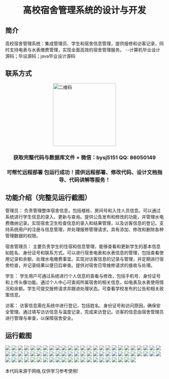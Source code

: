 <p><h1 align="center">高校宿舍管理系统的设计与开发</h1></p>

## 简介
高校宿舍管理系统：集成管理员、学生和宿舍信息管理，提供报修和访客记录，同时支持电表与水表缴费管理，实现全面高效的宿舍管理服务。    --计算机毕业设计源码；毕设源码；java毕业设计源码


## 联系方式
<img src="https://bs-1329754181.cos.ap-shanghai.myqcloud.com/wx.jpg" alt="二维码" style="display: block; margin: 0 auto;" width="200px">
<p><h3 align="center">获取完整代码与数据库文件 + 微信：bysj5151 QQ: 86050149</h3></p>
<p><h3 align="center">可帮忙远程部署 包运行成功！提供远程部署、修改代码、设计文档指导、代码讲解等服务！</h3></p>

## 功能介绍（完整见运行截图）
管理员： 负责管理整体宿舍信息，包括楼栋、房间号和入住人员信息。可以通过系统进行学生信息的录入、更新与查询。提供公告发布和修改的功能，并管理水电费缴纳记录。实现宿舍卫生检查信息的录入和结果管理，以及访客信息的登记。支持系统用户的注册与信息管理，并处理报修管理请求。具有添加、修改和删除各种管理数据的权限。

宿舍管理员： 主要负责学生的住宿和信息管理，能够查看和更新学生的基本信息如姓名、身份证号和联系方式。可以进行宿舍电表和水表信息的管理，包括查看使用记录和余额，处理水电缴费事宜。实现对访客信息的记录与管理，并定期进行宿舍检查，并记录结果以便日后审查。提供对宿舍日常维修请求的接收与处理。

学生： 学生用户可通过系统进行个人信息的查看与修改，包括手机号、身份证号和上传头像功能。通过个人中心可查阅所属宿舍的相关信息，如电表及水表使用情况和余额。学生可提交报修请求并跟进处理状态。可查看学校发布的公告和相关政策信息。

访客： 访客信息需在系统中进行登记，包括姓名、身份证号和访问原因，确保安全管理。通过填写访访信息与温度记录，完成来访登记。访客的信息由宿舍管理员进行管理与审查，以保障宿舍安全。


## 运行截图
![](https://bs-1329754181.cos.ap-shanghai.myqcloud.com/ssm/UniversityDormitoryManagementSystem/img/001.jpg)
![](https://bs-1329754181.cos.ap-shanghai.myqcloud.com/ssm/UniversityDormitoryManagementSystem/img/002.jpg)
![](https://bs-1329754181.cos.ap-shanghai.myqcloud.com/ssm/UniversityDormitoryManagementSystem/img/003.jpg)
![](https://bs-1329754181.cos.ap-shanghai.myqcloud.com/ssm/UniversityDormitoryManagementSystem/img/004.jpg)
![](https://bs-1329754181.cos.ap-shanghai.myqcloud.com/ssm/UniversityDormitoryManagementSystem/img/005.jpg)
![](https://bs-1329754181.cos.ap-shanghai.myqcloud.com/ssm/UniversityDormitoryManagementSystem/img/006.jpg)
![](https://bs-1329754181.cos.ap-shanghai.myqcloud.com/ssm/UniversityDormitoryManagementSystem/img/007.jpg)
![](https://bs-1329754181.cos.ap-shanghai.myqcloud.com/ssm/UniversityDormitoryManagementSystem/img/008.jpg)
![](https://bs-1329754181.cos.ap-shanghai.myqcloud.com/ssm/UniversityDormitoryManagementSystem/img/009.jpg)
![](https://bs-1329754181.cos.ap-shanghai.myqcloud.com/ssm/UniversityDormitoryManagementSystem/img/010.jpg)
![](https://bs-1329754181.cos.ap-shanghai.myqcloud.com/ssm/UniversityDormitoryManagementSystem/img/011.jpg)
![](https://bs-1329754181.cos.ap-shanghai.myqcloud.com/ssm/UniversityDormitoryManagementSystem/img/012.jpg)
![](https://bs-1329754181.cos.ap-shanghai.myqcloud.com/ssm/UniversityDormitoryManagementSystem/img/013.jpg)
![](https://bs-1329754181.cos.ap-shanghai.myqcloud.com/ssm/UniversityDormitoryManagementSystem/img/014.jpg)
![](https://bs-1329754181.cos.ap-shanghai.myqcloud.com/ssm/UniversityDormitoryManagementSystem/img/015.jpg)
![](https://bs-1329754181.cos.ap-shanghai.myqcloud.com/ssm/UniversityDormitoryManagementSystem/img/016.jpg)
![](https://bs-1329754181.cos.ap-shanghai.myqcloud.com/ssm/UniversityDormitoryManagementSystem/img/017.jpg)
![](https://bs-1329754181.cos.ap-shanghai.myqcloud.com/ssm/UniversityDormitoryManagementSystem/img/018.jpg)
![](https://bs-1329754181.cos.ap-shanghai.myqcloud.com/ssm/UniversityDormitoryManagementSystem/img/019.jpg)
![](https://bs-1329754181.cos.ap-shanghai.myqcloud.com/ssm/UniversityDormitoryManagementSystem/img/020.jpg)
![](https://bs-1329754181.cos.ap-shanghai.myqcloud.com/ssm/UniversityDormitoryManagementSystem/img/021.jpg)
![](https://bs-1329754181.cos.ap-shanghai.myqcloud.com/ssm/UniversityDormitoryManagementSystem/img/022.jpg)
![](https://bs-1329754181.cos.ap-shanghai.myqcloud.com/ssm/UniversityDormitoryManagementSystem/img/023.jpg)
![](https://bs-1329754181.cos.ap-shanghai.myqcloud.com/ssm/UniversityDormitoryManagementSystem/img/024.jpg)
![](https://bs-1329754181.cos.ap-shanghai.myqcloud.com/ssm/UniversityDormitoryManagementSystem/img/025.jpg)
![](https://bs-1329754181.cos.ap-shanghai.myqcloud.com/ssm/UniversityDormitoryManagementSystem/img/026.jpg)
![](https://bs-1329754181.cos.ap-shanghai.myqcloud.com/ssm/UniversityDormitoryManagementSystem/img/027.jpg)
![](https://bs-1329754181.cos.ap-shanghai.myqcloud.com/ssm/UniversityDormitoryManagementSystem/img/028.jpg)
![](https://bs-1329754181.cos.ap-shanghai.myqcloud.com/ssm/UniversityDormitoryManagementSystem/img/029.jpg)
![](https://bs-1329754181.cos.ap-shanghai.myqcloud.com/ssm/UniversityDormitoryManagementSystem/img/030.jpg)
![](https://bs-1329754181.cos.ap-shanghai.myqcloud.com/ssm/UniversityDormitoryManagementSystem/img/031.jpg)
![](https://bs-1329754181.cos.ap-shanghai.myqcloud.com/ssm/UniversityDormitoryManagementSystem/img/032.jpg)
![](https://bs-1329754181.cos.ap-shanghai.myqcloud.com/ssm/UniversityDormitoryManagementSystem/img/033.jpg)
![](https://bs-1329754181.cos.ap-shanghai.myqcloud.com/ssm/UniversityDormitoryManagementSystem/img/034.jpg)
![](https://bs-1329754181.cos.ap-shanghai.myqcloud.com/ssm/UniversityDormitoryManagementSystem/img/035.jpg)
![](https://bs-1329754181.cos.ap-shanghai.myqcloud.com/ssm/UniversityDormitoryManagementSystem/img/036.jpg)
![](https://bs-1329754181.cos.ap-shanghai.myqcloud.com/ssm/UniversityDormitoryManagementSystem/img/037.jpg)
![](https://bs-1329754181.cos.ap-shanghai.myqcloud.com/ssm/UniversityDormitoryManagementSystem/img/038.jpg)
![](https://bs-1329754181.cos.ap-shanghai.myqcloud.com/ssm/UniversityDormitoryManagementSystem/img/039.jpg)
![](https://bs-1329754181.cos.ap-shanghai.myqcloud.com/ssm/UniversityDormitoryManagementSystem/img/040.jpg)
![](https://bs-1329754181.cos.ap-shanghai.myqcloud.com/ssm/UniversityDormitoryManagementSystem/img/041.jpg)
![](https://bs-1329754181.cos.ap-shanghai.myqcloud.com/ssm/UniversityDormitoryManagementSystem/img/042.jpg)
![](https://bs-1329754181.cos.ap-shanghai.myqcloud.com/ssm/UniversityDormitoryManagementSystem/img/043.jpg)
![](https://bs-1329754181.cos.ap-shanghai.myqcloud.com/ssm/UniversityDormitoryManagementSystem/img/044.jpg)
![](https://bs-1329754181.cos.ap-shanghai.myqcloud.com/ssm/UniversityDormitoryManagementSystem/img/045.jpg)
![](https://bs-1329754181.cos.ap-shanghai.myqcloud.com/ssm/UniversityDormitoryManagementSystem/img/046.jpg)
![](https://bs-1329754181.cos.ap-shanghai.myqcloud.com/ssm/UniversityDormitoryManagementSystem/img/047.jpg)
![](https://bs-1329754181.cos.ap-shanghai.myqcloud.com/ssm/UniversityDormitoryManagementSystem/img/048.jpg)
![](https://bs-1329754181.cos.ap-shanghai.myqcloud.com/ssm/UniversityDormitoryManagementSystem/img/049.jpg)
![](https://bs-1329754181.cos.ap-shanghai.myqcloud.com/ssm/UniversityDormitoryManagementSystem/img/050.jpg)
![](https://bs-1329754181.cos.ap-shanghai.myqcloud.com/ssm/UniversityDormitoryManagementSystem/img/051.jpg)
![](https://bs-1329754181.cos.ap-shanghai.myqcloud.com/ssm/UniversityDormitoryManagementSystem/img/052.jpg)
![](https://bs-1329754181.cos.ap-shanghai.myqcloud.com/ssm/UniversityDormitoryManagementSystem/img/053.jpg)
![](https://bs-1329754181.cos.ap-shanghai.myqcloud.com/ssm/UniversityDormitoryManagementSystem/img/054.jpg)
![](https://bs-1329754181.cos.ap-shanghai.myqcloud.com/ssm/UniversityDormitoryManagementSystem/img/055.jpg)
![](https://bs-1329754181.cos.ap-shanghai.myqcloud.com/ssm/UniversityDormitoryManagementSystem/img/056.jpg)
![](https://bs-1329754181.cos.ap-shanghai.myqcloud.com/ssm/UniversityDormitoryManagementSystem/img/057.jpg)
![](https://bs-1329754181.cos.ap-shanghai.myqcloud.com/ssm/UniversityDormitoryManagementSystem/img/058.jpg)
![](https://bs-1329754181.cos.ap-shanghai.myqcloud.com/ssm/UniversityDormitoryManagementSystem/img/059.jpg)
![](https://bs-1329754181.cos.ap-shanghai.myqcloud.com/ssm/UniversityDormitoryManagementSystem/img/060.jpg)
![](https://bs-1329754181.cos.ap-shanghai.myqcloud.com/ssm/UniversityDormitoryManagementSystem/img/061.jpg)
![](https://bs-1329754181.cos.ap-shanghai.myqcloud.com/ssm/UniversityDormitoryManagementSystem/img/062.jpg)
![](https://bs-1329754181.cos.ap-shanghai.myqcloud.com/ssm/UniversityDormitoryManagementSystem/img/063.jpg)
![](https://bs-1329754181.cos.ap-shanghai.myqcloud.com/ssm/UniversityDormitoryManagementSystem/img/064.jpg)
![](https://bs-1329754181.cos.ap-shanghai.myqcloud.com/ssm/UniversityDormitoryManagementSystem/img/065.jpg)
![](https://bs-1329754181.cos.ap-shanghai.myqcloud.com/ssm/UniversityDormitoryManagementSystem/img/066.jpg)
![](https://bs-1329754181.cos.ap-shanghai.myqcloud.com/ssm/UniversityDormitoryManagementSystem/img/067.jpg)
![](https://bs-1329754181.cos.ap-shanghai.myqcloud.com/ssm/UniversityDormitoryManagementSystem/img/068.jpg)
![](https://bs-1329754181.cos.ap-shanghai.myqcloud.com/ssm/UniversityDormitoryManagementSystem/img/069.jpg)
![](https://bs-1329754181.cos.ap-shanghai.myqcloud.com/ssm/UniversityDormitoryManagementSystem/img/070.jpg)
![](https://bs-1329754181.cos.ap-shanghai.myqcloud.com/ssm/UniversityDormitoryManagementSystem/img/071.jpg)

<p>本代码来源于网络,仅供学习参考使用!</p>
